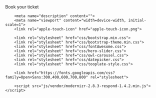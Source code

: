 <head>
<title> Online ticking </title>
   	<t1>Book your ticket</t1>
    
        <meta name="description" content="">
        <meta name="viewport" content="width=device-width, initial-scale=1">
        <link rel="apple-touch-icon" href="apple-touch-icon.png">

        <link rel="stylesheet" href="css/bootstrap.min.css">
        <link rel="stylesheet" href="css/bootstrap-theme.min.css">
        <link rel="stylesheet" href="css/fontAwesome.css">
        <link rel="stylesheet" href="css/hero-slider.css">
        <link rel="stylesheet" href="css/owl-carousel.css">
        <link rel="stylesheet" href="css/datepicker.css">
        <link rel="stylesheet" href="css/tooplate-style.css">

        <link href="https://fonts.googleapis.com/css?family=Open+Sans:300,400,600,700,800" rel="stylesheet">

        <script src="js/vendor/modernizr-2.8.3-respond-1.4.2.min.js"></script>
</head>        
